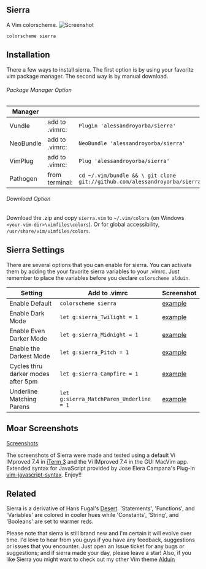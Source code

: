 Sierra
------

A Vim colorscheme. 
![Screenshot](http://bit.ly/1OcsXoW)
```VimL
colorscheme sierra
```

Installation
---------------
There a few ways to install sierra. The first option is by using your favorite vim package manager. The second way is by manual download.

###### Package Manager Option
| Manager          |                 |                                                                           |
|------------------|-----------------|---------------------------------------------------------------------------|
| Vundle           | add to .vimrc:  | `Plugin 'alessandroyorba/sierra'`                                         |
| NeoBundle        | add to .vimrc:  | `NeoBundle 'alessandroyorba/sierra'`                                      |
| VimPlug          | add to .vimrc:  | `Plug 'alessandroyorba/sierra'`                                           |
| Pathogen         | from terminal:  | `cd ~/.vim/bundle && \ git clone git://github.com/alessandroyorba/sierra` |

###### Download Option
Download the .zip and copy `sierra.vim` to `~/.vim/colors` (on Windows `<your-vim-dir>\vimfiles\colors`). Or for global accessibility, `/usr/share/vim/vimfiles/colors`.

Sierra Settings
---------------
There are several options that you can enable for sierra. You can activate them by adding the your favorite sierra variables to your .vimrc. Just remember to place the variables before you declare `colorscheme alduin`.

| Setting                            | Add to .vimrc                            | Screenshot                                                                |
|------------------------------------|------------------------------------------|---------------------------------------------------------------------------|
| Enable Default                     | `colorscheme sierra`                     | [example](http://bit.ly/1OcsXoW)|
| Enable Dark Mode                   | `let g:sierra_Twilight = 1`              | [example](http://bit.ly/28iLTc7)|
| Enable Even Darker Mode            | `let g:sierra_Midnight = 1`              | [example](http://bit.ly/1YdvFN4)|
| Enable the Darkest Mode            | `let g:sierra_Pitch = 1`                 | [example](http://bit.ly/1Ydv2Do)|
| Cycles thru darker modes after 5pm | `let g:sierra_Campfire = 1`              | [example](http://bit.ly/1Ydv2Do)|
| Underline Matching Parens          | `let g:sierra_MatchParen_Underline = 1`  | [example](http://bit.ly/1TY28XX)|

Moar Screenshots
----------------
[Screenshots](https://github.com/AlessandroYorba/Sierra/issues/1)

The screenshots of Sierra were made and tested using a default Vi IMproved 7.4 in [iTerm 3](https://www.iterm2.com) and the Vi IMproved 7.4 in the GUI MacVim app. Extended syntax for JavaScript provided by Jose Elera Campana's Plug-in [vim-javascript-syntax](https://github.com/jelera/vim-javascript-syntax). Enjoy!!

Related 
-------
Sierra is a derivative of Hans Fugal's [Desert](https://github.com/fugalh/desert.vim). 'Statements', 'Functions', and 'Variables' are colored in cooler hues while 'Constants', 'String', and 'Booleans' are set to warmer reds. 

Please note that sierra is still brand new and I'm certain it will evolve over time. I'd love to hear from you guys if you have any feedback, suggestions or issues that you encounter. Just open an Issue ticket for any bugs or suggestions; and if sierra made your day, please leave a star! Also, if you like Sierra you might want to check out my other Vim theme [Alduin](https://github.com/AlessandroYorba/Alduin)
